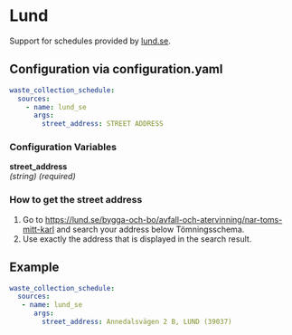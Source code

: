 # Lund

Support for schedules provided by [lund.se](https://lund.se/).

## Configuration via configuration.yaml

```yaml
waste_collection_schedule:
  sources:
    - name: lund_se
      args:
        street_address: STREET ADDRESS
```

### Configuration Variables

**street_address**  
*(string) (required)*


### How to get the street address

1. Go to <https://lund.se/bygga-och-bo/avfall-och-atervinning/nar-toms-mitt-karl> and search your address below Tömningsschema.
2. Use exactly the address that is displayed in the search result.

## Example

```yaml
waste_collection_schedule:
  sources:
   - name: lund_se
      args:
        street_address: Annedalsvägen 2 B, LUND (39037)
```
